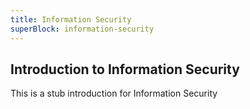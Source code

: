 ```yaml
---
title: Information Security
superBlock: information-security
---
```

## Introduction to Information Security

This is a stub introduction for Information Security
